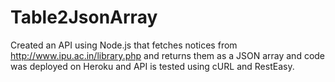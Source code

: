 # Table2JsonArray
Created an API using Node.js that fetches notices from http://www.ipu.ac.in/library.php and returns them as a JSON array and code was deployed on Heroku and API is tested using cURL and RestEasy.
